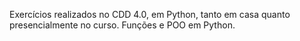 Exercícios realizados no CDD 4.0, em Python, tanto em casa quanto presencialmente no curso. Funções e POO em Python.
